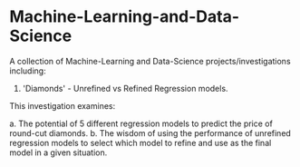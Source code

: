 # Machine-Learning-and-Data-Science
A collection of Machine-Learning and Data-Science projects/investigations including:

1. 'Diamonds' - Unrefined vs Refined Regression models.

This investigation examines:

a. The potential of 5 different regression models to predict the price of round-cut diamonds.
b. The wisdom of using the performance of unrefined regression models to select which model to refine and use as the final model in a given situation.
